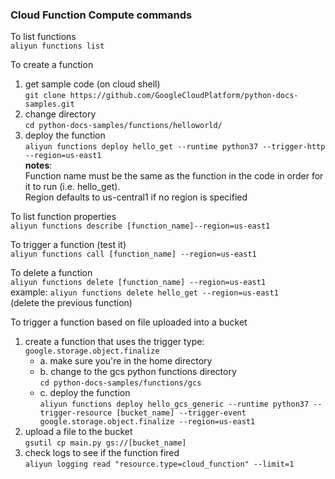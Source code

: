 ### Cloud Function Compute commands

To list functions  
`aliyun functions list`  

To create a function  
1. get sample code (on cloud shell)  
`git clone https://github.com/GoogleCloudPlatform/python-docs-samples.git`  
2. change directory  
`cd python-docs-samples/functions/helloworld/`  
3. deploy the function  
`aliyun functions deploy hello_get --runtime python37 --trigger-http --region=us-east1`  
**notes**:  
Function name must be the same as the function in the code in order for it to run (i.e. hello_get).  
Region defaults to us-central1 if no region is specified

To list function properties  
`aliyun functions describe [function_name]--region=us-east1`  

To trigger a function (test it)  
`aliyun functions call [function_name] --region=us-east1`  

To delete a function  
`aliyun functions delete [function_name] --region=us-east1`  
example:  `aliyun functions delete hello_get --region=us-east1`  
(delete the previous function)  

To trigger a function based on file uploaded into a bucket  
1. create a function that uses the trigger type: `google.storage.object.finalize`  
    - a. make sure you're in the home directory  
    - b. change to the gcs python functions directory  
      `cd python-docs-samples/functions/gcs`  
    - c. deploy the function  
      `aliyun functions deploy hello_gcs_generic --runtime python37 --trigger-resource [bucket_name] --trigger-event google.storage.object.finalize --region=us-east1`  
2. upload a file to the bucket  
`gsutil cp main.py gs://[bucket_name]`  
3. check logs to see if the function fired  
`aliyun logging read "resource.type=cloud_function" --limit=1`  
